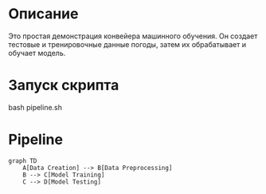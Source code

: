 # Описание
Это простая демонстрация конвейера машинного обучения.
Он создает тестовые и тренировочные данные погоды, затем их обрабатывает и обучает модель.

# Запуск скрипта

bash pipeline.sh

# Pipeline 
```mermaid
graph TD
    A[Data Creation] --> B[Data Preprocessing]
    B --> C[Model Training]
    C --> D[Model Testing]

```